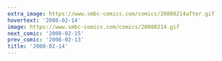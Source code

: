 ```yaml
---
extra_image: https://www.smbc-comics.com/comics/20080214after.gif
hovertext: '2008-02-14'
image: https://www.smbc-comics.com/comics/20080214.gif
next_comic: '2008-02-15'
prev_comic: '2008-02-13'
title: '2008-02-14'
---
```


